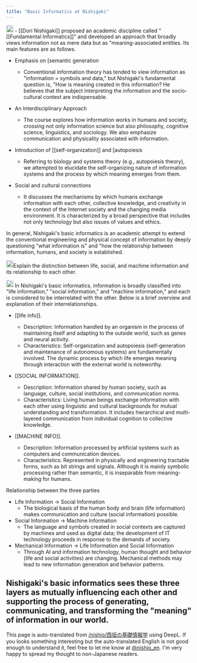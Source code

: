 ```yaml
---
title: "Basic Informatics at Nishigaki"
---
```


<img src='https://scrapbox.io/api/pages/nishio-en/o1 Pro/icon' alt='o1 Pro.icon' height="19.5"/>
- [[Dori Nishigaki]] proposed an academic discipline called "[[Fundamental Informatics]]" and developed an approach that broadly views information not as mere data but as "meaning-associated entities. Its main features are as follows.

- Emphasis on [semantic generation
    - Conventional information theory has tended to view information as "information = symbols and data," but Nishigaki's fundamental question is, "How is meaning created in this information? He believes that the subject interpreting the information and the socio-cultural context are indispensable.

- An Interdisciplinary Approach
    - The course explores how information works in humans and society, crossing not only information science but also philosophy, cognitive science, linguistics, and sociology. We also emphasize communication and physicality associated with information.

- Introduction of [[self-organization]] and [autopoiesis
    - Referring to biology and systems theory (e.g., autopoiesis theory), we attempted to elucidate the self-organizing nature of information systems and the process by which meaning emerges from them.

- Social and cultural connections
    - It discusses the mechanisms by which humans exchange information with each other, collective knowledge, and creativity in the context of the Internet society and the changing media environment. It is characterized by a broad perspective that includes not only technology but also issues of values and ethics.

In general, Nishigaki's basic informatics is an academic attempt to extend the conventional engineering and physical concept of information by deeply questioning "what information is" and "how the relationship between information, humans, and society is established.

<img src='https://scrapbox.io/api/pages/nishio-en/nishio/icon' alt='nishio.icon' height="19.5"/>Explain the distinction between life, social, and machine information and its relationship to each other.

<img src='https://scrapbox.io/api/pages/nishio-en/o1 Pro/icon' alt='o1 Pro.icon' height="19.5"/>
In Nishigaki's basic informatics, information is broadly classified into "life information," "social information," and "machine information," and each is considered to be interrelated with the other. Below is a brief overview and explanation of their interrelationships.

- [[life info]].
    - Description: Information handled by an organism in the process of maintaining itself and adapting to the outside world, such as genes and neural activity.
    - Characteristics: Self-organization and autopoiesis (self-generation and maintenance of autonomous systems) are fundamentally involved. The dynamic process by which life emerges meaning through interaction with the external world is noteworthy.

- [[SOCIAL INFORMATION]].
    - Description: Information shared by human society, such as language, culture, social institutions, and communication norms.
    - Characteristics: Living human beings exchange information with each other using linguistic and cultural backgrounds for mutual understanding and transformation. It includes hierarchical and multi-layered communication from individual cognition to collective knowledge.

- [[MACHINE INFO]].
    - Description: Information processed by artificial systems such as computers and communication devices.
    - Characteristics: Represented in physically and engineering tractable forms, such as bit strings and signals. Although it is mainly symbolic processing rather than semantic, it is inseparable from meaning-making for humans.

Relationship between the three parties
- Life Information → Social Information
    - The biological basis of the human body and brain (life information) makes communication and culture (social information) possible.
- Social Information → Machine Information
    - The language and symbols created in social contexts are captured by machines and used as digital data; the development of IT technology proceeds in response to the demands of society.
- Mechanical Information → Life Information and Social Information
    - Through AI and information technology, human thought and behavior (life and social activities) are changing. Mechanical methods may lead to new information generation and behavior patterns.

Nishigaki's basic informatics sees these three layers as mutually influencing each other and supporting the process of generating, communicating, and transforming the "meaning" of information in our world.
---
This page is auto-translated from [/nishio/西垣の基礎情報学](https://scrapbox.io/nishio/西垣の基礎情報学) using DeepL. If you looks something interesting but the auto-translated English is not good enough to understand it, feel free to let me know at [@nishio_en](https://twitter.com/nishio_en). I'm very happy to spread my thought to non-Japanese readers.